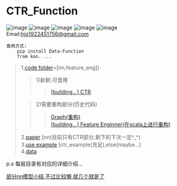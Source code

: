 # CTR_Function

![image](https://img.shields.io/badge/author-TIXhjq-orange)
![image](https://img.shields.io/badge/tensorflow-v2.1-darkgreen)
![image](https://img.shields.io/badge/pandas-v0.25.0-darkgreen)
![image](https://img.shields.io/badge/pypi_package-v0.0.5-lightgrey)
![image](https://img.shields.io/badge/License-Apache_2.0-blue)  
Email:hjq1922451756@gmail.com

    食用方式:
        pip install Data-Function  
        from kon. ...

>1.[code folder](https://github.com/TIXhjq/CTR_Function/tree/master/code)=[nn,feature_eng])
> 
>>1)新鲜,可食用    
>>>[[building...] CTR](https://github.com/TIXhjq/CTR_Function/tree/master/kon/model/ctr_model)    
>
>>2)需要重构部分(历史代码)  
>>>[Graph(重构)](https://github.com/TIXhjq/CTR_Function/tree/master/kon/model/embedding)     
>>>[[building...] Feature Enginner(在scala上进行重构)](https://github.com/TIXhjq/CTR_Function/tree/master/kon/model/feature_eng)    
>
>2.[paper](https://github.com/TIXhjq/CTR_Function/tree/master/paper) [nn(目前只有CTR部分,剩下的下次一定^_^)    
>3.[use example](https://github.com/TIXhjq/CTR_Function/tree/master/example) [ctr_example(充足),else(maybe...)    
>4.[data](https://github.com/TIXhjq/CTR_Function/tree/master/data)  
  
  p.s 每层目录有对应的详细介绍...
  
  [部分nn模型小结,不过比较懒,就几个就是了](https://zhuanlan.zhihu.com/c_1145034612807028736)  
  